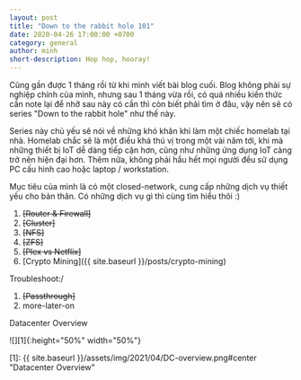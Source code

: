 ```yaml
---
layout: post
title: "Down to the rabbit hole 101"
date: 2020-04-26 17:00:00 +0700
category: general
author: minh
short-description: Hop hop, hooray!
---
```


Cũng gần được 1 tháng rồi từ khi mình viết bài blog cuối. Blog không phải sự nghiệp chính của mình, nhưng sau 1 tháng vừa rồi, có quá nhiều kiến thức cần note lại để nhỡ sau này có cần thì còn biết phải tìm ở đâu, vậy nên sẽ có series "Down to the rabbit hole" như thế này.

Series này chủ yếu sẽ nói về những khó khăn khi làm một chiếc homelab tại nhà. Homelab chắc sẽ là một điều khá thú vị trong một vài năm tới, khi mà những thiết bị IoT dễ dàng tiếp cận hơn, cũng như những ứng dụng IoT càng trở nên hiện đại hơn. Thêm nữa, không phải hầu hết mọi người đều sử dụng PC cấu hình cao hoặc laptop / workstation.

Mục tiêu của mình là có một closed-network, cung cấp những dịch vụ thiết yếu cho bản thân. Có những dịch vụ gì thì cùng tìm hiểu thôi :) 

1. ~~[Router & Firewall]~~
2. ~~[Cluster]~~
3. ~~[NFS]~~
4. ~~[ZFS]~~
5. ~~[Plex vs Netflix]~~
6. [Crypto Mining]({{ site.baseurl }}/posts/crypto-mining)

Troubleshoot:/

1. ~~[Passthrough]~~
2. more-later-on

Datacenter Overview

![][1]{:height="50%" width="50%"}

[1]: {{ site.baseurl }}/assets/img/2021/04/DC-overview.png#center "Datacenter Overview"